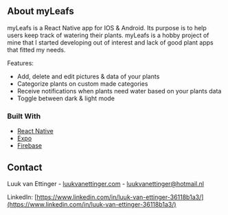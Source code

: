 

## About myLeafs

myLeafs is a React Native app for IOS & Android. Its purpose is to help users keep track of watering their plants. myLeafs is a hobby project of mine that I started developing out of interest and lack of good plant apps that fitted my needs.

Features:
* Add, delete and edit pictures & data of your plants
* Categorize plants on custom made categories
* Receive notifications when plants need water based on your plants data
* Toggle between dark & light mode 


### Built With

* [React Native](https://reactnative.dev)
* [Expo](https://expo.io)
* [Firebase](https://firebase.google.com)


<!-- CONTACT -->
## Contact

Luuk van Ettinger - [luukvanettinger.com](https://luukvanettinger.com) - luukvanettinger@hotmail.nl

LinkedIn: [https://www.linkedin.com/in/luuk-van-ettinger-36118b1a3/](https://www.linkedin.com/in/luuk-van-ettinger-36118b1a3/)
